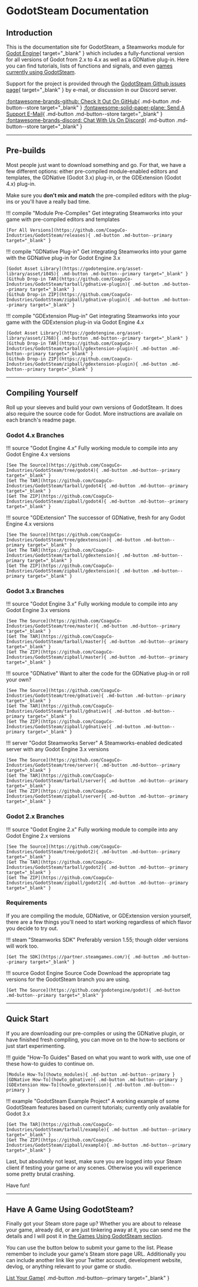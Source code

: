 # GodotSteam Documentation

## Introduction

This is the documentation site for GodotSteam, a Steamworks module for [Godot Engine](https://godotengine.org){ target="_blank" } which includes a fully-functional version for all versions of Godot from 2.x to 4.x as well as a GDNative plug-in. Here you can find tutorials, lists of functions and signals, and even [games currently using GodotSteam](games.md).

Support for the project is provided through the [GodotSteam Github issues page](https://github.com/CoaguCo-Industries/GodotSteam/issues){ target="_blank" } by e-mail, or discussion in our Discord server.

<div class="link-grid" markdown>

[:fontawesome-brands-github: Check It Out On GitHub](https://github.com/CoaguCo-Industries/GodotSteam){ .md-button .md-button--store target="_blank" }
[:fontawesome-solid-paper-plane: Send A Support E-Mail](mailto:godotsteam@coaguco.com){ .md-button .md-button--store target="_blank" }
[:fontawesome-brands-discord: Chat With Us On Discord](https://discord.gg/SJRSq6K){ .md-button .md-button--store target="_blank" }

</div>

---

## Pre-builds

Most people just want to download something and go.  For that, we have a few different options: either pre-compiled module-enabled editors and templates, the GDNative (Godot 3.x) plug-in, or the GDExtension (Godot 4.x) plug-in.

Make sure you **don't mix and match** the pre-compiled editors with the plug-ins or you'll have a really bad time.

<div class="branch-grid" markdown>

!!! compile "Module Pre-Compiles"
	Get integrating Steamworks into your game with pre-compiled editors and templates

	[For All Versions](https://github.com/CoaguCo-Industries/GodotSteam/releases){ .md-button .md-button--primary target="_blank" }

!!! compile "GDNative Plug-in"
	Get integrating Steamworks into your game with the GDNative plug-in for Godot Engine 3.x

	[Godot Asset Library](https://godotengine.org/asset-library/asset/1045){ .md-button .md-button--primary target="_blank" }
	[Github Drop-in TAR](https://github.com/CoaguCo-Industries/GodotSteam/tarball/gdnative-plugin){ .md-button .md-button--primary target="_blank" }
	[Github Drop-in ZIP](https://github.com/CoaguCo-Industries/GodotSteam/zipball/gdnative-plugin){ .md-button .md-button--primary target="_blank" }

!!! compile "GDExtension Plug-in"
	Get integrating Steamworks into your game with the GDExtension plug-in via Godot Engine 4.x

	[Godot Asset Library](https://godotengine.org/asset-library/asset/1768){ .md-button .md-button--primary target="_blank" }
	[Github Drop-in TAR](https://github.com/CoaguCo-Industries/GodotSteam/tarball/gdextension-plugin){ .md-button .md-button--primary target="_blank" }
	[Github Drop-in ZIP](https://github.com/CoaguCo-Industries/GodotSteam/zipball/gdextension-plugin){ .md-button .md-button--primary target="_blank" }


</div>

---

## Compiling Yourself

Roll up your sleeves and build your own versions of GodotSteam.  It does also require the source code for Godot.  More instructions are availale on each branch's readme page.

### Godot 4.x Branches

<div class="branch-grid" markdown>


!!! source "Godot Engine 4.x"
	Fully working module to compile into any Godot Engine 4.x versions

	[See The Source](https://github.com/CoaguCo-Industries/GodotSteam/tree/godot4){ .md-button .md-button--primary target="_blank" }
	[Get The TAR](https://github.com/CoaguCo-Industries/GodotSteam/tarball/godot4){ .md-button .md-button--primary target="_blank" }
	[Get The ZIP](https://github.com/CoaguCo-Industries/GodotSteam/zipball/godot4){ .md-button .md-button--primary target="_blank" }

!!! source "GDExtension"
	The successor of GDNative, fresh for any Godot Engine 4.x versions

	[See The Source](https://github.com/CoaguCo-Industries/GodotSteam/tree/gdextension){ .md-button .md-button--primary target="_blank" }
	[Get The TAR](https://github.com/CoaguCo-Industries/GodotSteam/tarball/gdextension){ .md-button .md-button--primary target="_blank" }
	[Get The ZIP](https://github.com/CoaguCo-Industries/GodotSteam/zipball/gdextension){ .md-button .md-button--primary target="_blank" }

</div>

### Godot 3.x Branches

<div class="branch-grid" markdown>

!!! source "Godot Engine 3.x"
	Fully working module to compile into any Godot Engine 3.x versions

	[See The Source](https://github.com/CoaguCo-Industries/GodotSteam/tree/master){ .md-button .md-button--primary target="_blank" }
	[Get The TAR](https://github.com/CoaguCo-Industries/GodotSteam/tarball/master){ .md-button .md-button--primary target="_blank" }
	[Get The ZIP](https://github.com/CoaguCo-Industries/GodotSteam/zipball/master){ .md-button .md-button--primary target="_blank" }

!!! source "GDNative"
	Want to alter the code for the GDNative plug-in or roll your own?

	[See The Source](https://github.com/CoaguCo-Industries/GodotSteam/tree/gdnative){ .md-button .md-button--primary target="_blank" }
	[Get The TAR](https://github.com/CoaguCo-Industries/GodotSteam/tarball/gdnative){ .md-button .md-button--primary target="_blank" }
	[Get The ZIP](https://github.com/CoaguCo-Industries/GodotSteam/zipball/gdnative){ .md-button .md-button--primary target="_blank" }

!!! server "Godot Steamworks Server"
	A Steamworks-enabled dedicated server with any Godot Engine 3.x versions

	[See The Source](https://github.com/CoaguCo-Industries/GodotSteam/tree/server){ .md-button .md-button--primary target="_blank" }
	[Get The TAR](https://github.com/CoaguCo-Industries/GodotSteam/tarball/server){ .md-button .md-button--primary target="_blank" }
	[Get The ZIP](https://github.com/CoaguCo-Industries/GodotSteam/zipball/server){ .md-button .md-button--primary target="_blank" }

</div>

### Godot 2.x Branches

<div class="branch-grid" markdown>

!!! source "Godot Engine 2.x" 
	Fully working module to compile into any Godot Engine 2.x versions

	[See The Source](https://github.com/CoaguCo-Industries/GodotSteam/tree/godot2){ .md-button .md-button--primary target="_blank" }
	[Get The TAR](https://github.com/CoaguCo-Industries/GodotSteam/tarball/godot2){ .md-button .md-button--primary target="_blank" }
	[Get The ZIP](https://github.com/CoaguCo-Industries/GodotSteam/zipball/godot2){ .md-button .md-button--primary target="_blank" }

</div>

### Requirements

If you are compiling the module, GDNative, or GDExtension version yourself, there are a few things you'll need to start working regardless of which flavor you decide to try out.

<div class="start-grid" markdown>

!!! steam "Steamworks SDK"
	Preferably version 1.55; though older versions will work too.

	[Get The SDK](https://partner.steamgames.com/){ .md-button .md-button--primary target="_blank" }

!!! source Godot Engine Source Code
	Download the appropriate tag versions for the GodotSteam branch you are using.

	[Get The Source](https://github.com/godotengine/godot){ .md-button .md-button--primary target="_blank" }

</div>

---

## Quick Start

If you are downloading our pre-compiles or using the GDNative plugin, or have finished fresh compiling, you can move on to the how-to sections or just start experimenting.

<div class="start-grid" markdown>

!!! guide "How-To Guides"
	Based on what you want to work with, use one of these how-to guides to continue on.

	[Module How-To](howto_modules){ .md-button .md-button--primary }
	[GDNative How-To](howto_gdnative){ .md-button .md-button--primary }
	[GDExtension How-To](howto_gdextension){ .md-button .md-button--primary }

!!! example "GodotSteam Example Project"
	A working example of some GodotSteam features based on current tutorials; currently only available for Godot 3.x

	[Get The TAR](https://github.com/CoaguCo-Industries/GodotSteam/tarball/example){ .md-button .md-button--primary target="_blank" }
	[Get The ZIP](https://github.com/CoaguCo-Industries/GodotSteam/zipball/example){ .md-button .md-button--primary target="_blank" }

</div>

Last, but absolutely not least, make sure you are logged into your Steam client if testing your game or any scenes. Otherwise you will experience some pretty brutal crashing.

Have fun!

---

## Have A Game Using GodotSteam?

Finally got your Steam store page up? Whether you are about to release your game, already did, or are just tinkering away at it, you can send me the details and I will post it in [the Games Using GodotSteam section](games.md).

You can use the button below to submit your game to the list. Please remember to include your game's Steam store page URL. Additionally you can include another link like your Twitter account, development website, devlog, or anything relevant to your game or studio.

[List Your Game](mailto:games@godotsteam.com){ .md-button .md-button--primary target="_blank" }
